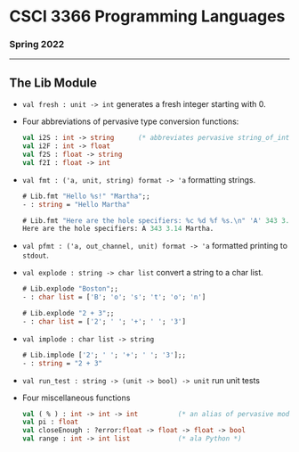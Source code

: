 # CSCI 3366 Programming Languages

### Spring 2022

---

## The Lib Module

+ `val fresh : unit -> int` generates a fresh integer starting with 0.

+ Four abbreviations of pervasive type conversion functions:

  ```ocaml
  val i2S : int -> string      (* abbreviates pervasive string_of_int *)
  val i2F : int -> float
  val f2S : float -> string
  val f2I : float -> int
  ```


+ `val fmt : ('a, unit, string) format -> 'a` formatting strings.

  ```ocaml
  # Lib.fmt "Hello %s!" "Martha";;
  - : string = "Hello Martha"
  
  # Lib.fmt "Here are the hole specifiers: %c %d %f %s.\n" 'A' 343 3.14 "Martha"
  Here are the hole specifiers: A 343 3.14 Martha.
  ```

+ `val pfmt : ('a, out_channel, unit) format -> 'a` formatted printing to `stdout`.

+ `val explode : string -> char list` convert a string to a char list.

  ```ocaml
  # Lib.explode "Boston";;
  - : char list = ['B'; 'o'; 's'; 't'; 'o'; 'n']
  
  # Lib.explode "2 + 3";;
  - : char list = ['2'; ' '; '+'; ' '; '3']
  ```

+ `val implode : char list -> string`

  ```ocaml
  # Lib.implode ['2'; ' '; '+'; ' '; '3'];;
  - : string = "2 + 3"
  ```

+ `val run_test : string -> (unit -> bool) -> unit` run unit tests

+ Four miscellaneous functions

  ```ocaml
  val ( % ) : int -> int -> int          (* an alias of pervasive mod *)
  val pi : float
  val closeEnough : ?error:float -> float -> float -> bool
  val range : int -> int list            (* ala Python *)
  ```

  
